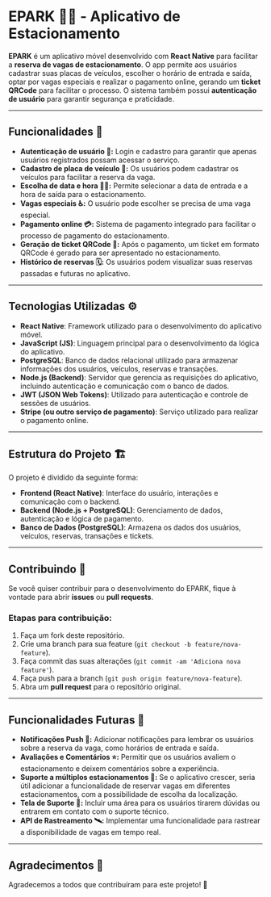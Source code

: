 # EPARK 🚗✨ - Aplicativo de Estacionamento

**EPARK** é um aplicativo móvel desenvolvido com **React Native** para facilitar a **reserva de vagas de estacionamento**. O app permite aos usuários cadastrar suas placas de veículos, escolher o horário de entrada e saída, optar por vagas especiais e realizar o pagamento online, gerando um **ticket QRCode** para facilitar o processo. O sistema também possui **autenticação de usuário** para garantir segurança e praticidade.

---

## Funcionalidades 📱

- **Autenticação de usuário 🔐:** Login e cadastro para garantir que apenas usuários registrados possam acessar o serviço.
- **Cadastro de placa de veículo 🚗:** Os usuários podem cadastrar os veículos para facilitar a reserva da vaga.
- **Escolha de data e hora 📅⏰:** Permite selecionar a data de entrada e a hora de saída para o estacionamento.
- **Vagas especiais ♿️:** O usuário pode escolher se precisa de uma vaga especial.
- **Pagamento online 💳:** Sistema de pagamento integrado para facilitar o processo de pagamento do estacionamento.
- **Geração de ticket QRCode 📲:** Após o pagamento, um ticket em formato QRCode é gerado para ser apresentado no estacionamento.
- **Histórico de reservas 🗓️:** Os usuários podem visualizar suas reservas passadas e futuras no aplicativo.

---

## Tecnologias Utilizadas ⚙️

- **React Native**: Framework utilizado para o desenvolvimento do aplicativo móvel.
- **JavaScript (JS)**: Linguagem principal para o desenvolvimento da lógica do aplicativo.
- **PostgreSQL**: Banco de dados relacional utilizado para armazenar informações dos usuários, veículos, reservas e transações.
- **Node.js (Backend)**: Servidor que gerencia as requisições do aplicativo, incluindo autenticação e comunicação com o banco de dados.
- **JWT (JSON Web Tokens)**: Utilizado para autenticação e controle de sessões de usuários.
- **Stripe (ou outro serviço de pagamento)**: Serviço utilizado para realizar o pagamento online.

---

## Estrutura do Projeto 🏗️

O projeto é dividido da seguinte forma:

- **Frontend (React Native)**: Interface do usuário, interações e comunicação com o backend.
- **Backend (Node.js + PostgreSQL)**: Gerenciamento de dados, autenticação e lógica de pagamento.
- **Banco de Dados (PostgreSQL)**: Armazena os dados dos usuários, veículos, reservas, transações e tickets.

---

## Contribuindo 🤝

Se você quiser contribuir para o desenvolvimento do EPARK, fique à vontade para abrir **issues** ou **pull requests**.

### Etapas para contribuição:

1. Faça um fork deste repositório.
2. Crie uma branch para sua feature (`git checkout -b feature/nova-feature`).
3. Faça commit das suas alterações (`git commit -am 'Adiciona nova feature'`).
4. Faça push para a branch (`git push origin feature/nova-feature`).
5. Abra um **pull request** para o repositório original.

---

## Funcionalidades Futuras 🌟

- **Notificações Push 📲:** Adicionar notificações para lembrar os usuários sobre a reserva da vaga, como horários de entrada e saída.
- **Avaliações e Comentários ⭐:** Permitir que os usuários avaliem o estacionamento e deixem comentários sobre a experiência.
- **Suporte a múltiplos estacionamentos 🏢:** Se o aplicativo crescer, seria útil adicionar a funcionalidade de reservar vagas em diferentes estacionamentos, com a possibilidade de escolha da localização.
- **Tela de Suporte 💬:** Incluir uma área para os usuários tirarem dúvidas ou entrarem em contato com o suporte técnico.
- **API de Rastreamento 🛰️:** Implementar uma funcionalidade para rastrear a disponibilidade de vagas em tempo real.

---

## Agradecimentos 🙏

Agradecemos a todos que contribuíram para este projeto! 🙌

